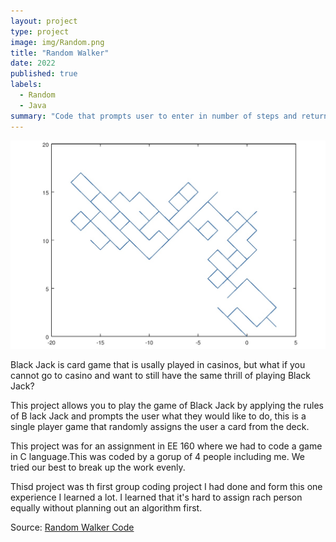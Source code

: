 ```yaml
---
layout: project
type: project
image: img/Random.png
title: "Random Walker"
date: 2022
published: true
labels:
  - Random
  - Java
summary: "Code that prompts user to enter in number of steps and returns a random euclidean coordinate with the average distance of all the experiments and distance squared "
---
```


<img class="img-fluid" src="../img/graph.PNG">

Black Jack is card game that is usally played in casinos, but what if you cannot go to casino and want to still have the same thrill of playing Black Jack? 

This project allows you to play the game of Black Jack by applying the rules of B lack Jack and prompts the user what they would like to do, this is a single player game that randomly assigns the user a card from the deck.

This project was for an assignment in EE 160 where we had to code a game in C language.This was coded by a gorup of 4 people including me. We tried our best to break up the work evenly. 

Thisd project was th first group coding project I had done and form this one experience I learned a lot. I learned that it's hard to assign rach person equally without planning out an algorithm first. 

Source: <a href="https://replit.com/@lindangyuen/Mean-Squared-Distance?v=1#Main.java">Random Walker Code</a>
